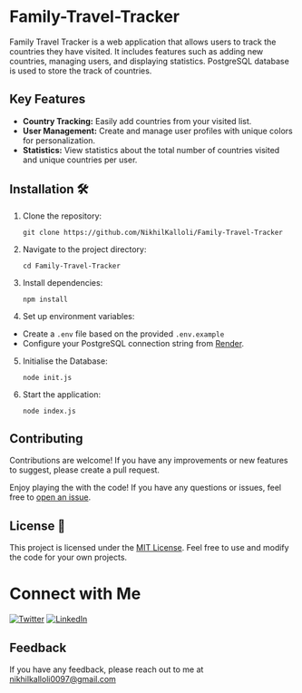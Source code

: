 # Family-Travel-Tracker
Family Travel Tracker is a web application that allows users to track the countries they have visited. It includes features such as adding new countries, managing users, and displaying statistics. PostgreSQL database is used to store the track of countries.


## Key Features

- **Country Tracking:** Easily add countries from your visited list.
- **User Management:** Create and manage user profiles with unique colors for personalization.
- **Statistics:** View statistics about the total number of countries visited and unique countries per user.


## Installation 🛠️

1. Clone the repository:
   ```
   git clone https://github.com/NikhilKalloli/Family-Travel-Tracker
   ```
   
2. Navigate to the project directory:    
   ```
   cd Family-Travel-Tracker
   ```

3. Install dependencies:
   ```
   npm install
   ```
   
4. Set up environment variables:  
  - Create a ```.env``` file based on the provided ```.env.example```  
  - Configure your PostgreSQL connection string from [Render](https://render.com/).

5. Initialise the Database:
      ```
      node init.js
      ```

6. Start the application:
    ```
    node index.js
    ```
## Contributing

Contributions are welcome! If you have any improvements or new features to suggest, please create a pull request.

Enjoy playing the with the code! If you have any questions or issues, feel free to [open an issue](https://github.com/NikhilKalloli/Family-Travel-Tracker/issues).

## License 📑

This project is licensed under the [MIT License](LICENSE). Feel free to use and modify the code for your own projects.

#  Connect with Me

[![Twitter](https://img.shields.io/badge/Twitter-1DA1F2?style=for-the-badge&logo=twitter&logoColor=white)](https://twitter.com/NikhilKalloli)
[![LinkedIn](https://img.shields.io/badge/LinkedIn-0A66C2?style=for-the-badge&logo=linkedin&logoColor=white)](https://www.linkedin.com/in/nikhil-kalloli-a6ab2a25b/)

## Feedback

If you have any feedback, please reach out to me at nikhilkalloli0097@gmail.com
